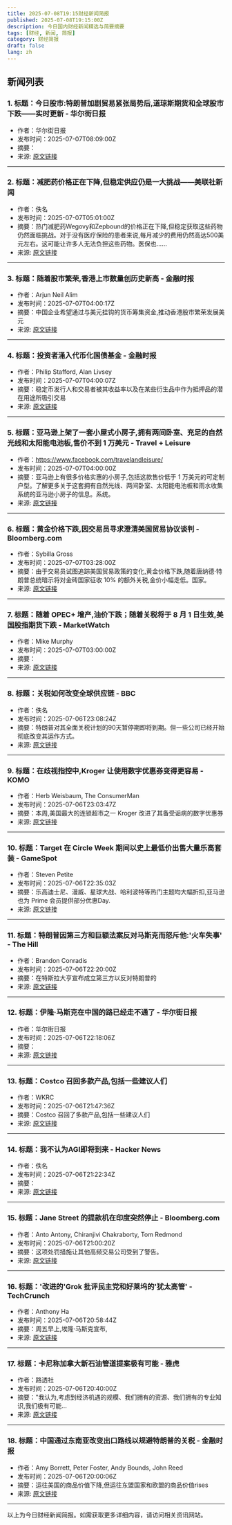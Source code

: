 ```yaml
---
title: 2025-07-08T19:15财经新闻简报
published: 2025-07-08T19:15:00Z
description: 今日国内财经新闻精选与简要摘要
tags: [财经, 新闻, 简报]
category: 财经简报
draft: false
lang: zh
---
```


## 新闻列表

### 1. 标题：今日股市:特朗普加剧贸易紧张局势后,道琼斯期货和全球股市下跌——实时更新 - 华尔街日报
- 作者：华尔街日报
- 发布时间：2025-07-07T08:09:00Z
- 摘要：
- 来源: [原文链接](https://www.wsj.com/livecoverage/stock-market-today-dow-sp-500-nasdaq-07-07-2025)

---

### 2. 标题：减肥药价格正在下降,但稳定供应仍是一大挑战——美联社新闻
- 作者：佚名
- 发布时间：2025-07-07T05:01:00Z
- 摘要：热门减肥药Wegovy和Zepbound的价格正在下降,但稳定获取这些药物仍然面临挑战。对于没有医疗保险的患者来说,每月减少的费用仍然高达500美元左右。这可能让许多人无法负担这些药物。医保也……
- 来源: [原文链接](https://apnews.com/article/wegovy-zepbound-obesity-drugs-coverage-access-142e234c16df4443e8f66c27d01f44e2)

---

### 3. 标题：随着股市繁荣,香港上市数量创历史新高 - 金融时报
- 作者：Arjun Neil Alim
- 发布时间：2025-07-07T04:00:17Z
- 摘要：中国企业希望通过与美元挂钩的货币筹集资金,推动香港股市繁荣发展美元
- 来源: [原文链接](https://www.ft.com/content/97dc9254-5254-42a4-8503-ca037e843a34)

---

### 4. 标题：投资者涌入代币化国债基金 - 金融时报
- 作者：Philip Stafford, Alan Livsey
- 发布时间：2025-07-07T04:00:07Z
- 摘要：稳定币发行人和交易者被其收益率以及在某些衍生品中作为抵押品的潜在用途所吸引交易
- 来源: [原文链接](https://www.ft.com/content/24133257-62eb-41f5-9778-0be200fd3b7d)

---

### 5. 标题：亚马逊上架了一套小屋式小房子,拥有两间卧室、充足的自然光线和太阳能电池板,售价不到 1 万美元 - Travel + Leisure
- 作者：https://www.facebook.com/travelandleisure/
- 发布时间：2025-07-07T04:00:00Z
- 摘要：亚马逊上有很多价格实惠的小房子,包括这款售价低于 1 万美元的可定制户型。了解更多关于这套拥有自然光线、两间卧室、太阳能电池板和雨水收集系统的亚马逊小房子的信息。系统。
- 来源: [原文链接](https://www.travelandleisure.com/amazon-tiny-house-with-rainwater-harvesting-system-11765272)

---

### 6. 标题：黄金价格下跌,因交易员寻求澄清美国贸易协议谈判 - Bloomberg.com
- 作者：Sybilla Gross
- 发布时间：2025-07-07T03:28:00Z
- 摘要：由于交易员试图追踪美国贸易政策的变化,黄金价格下跌,随着唐纳德·特朗普总统暗示将对金砖国家征收 10% 的额外关税,金价小幅走低。国家。
- 来源: [原文链接](https://www.bloomberg.com/news/articles/2025-07-07/gold-eases-lower-as-traders-seek-clarity-on-us-trade-deal-talks)

---

### 7. 标题：随着 OPEC+ 增产,油价下跌；随着关税将于 8 月 1 日生效,美国股指期货下跌 - MarketWatch
- 作者：Mike Murphy
- 发布时间：2025-07-07T03:00:00Z
- 摘要：
- 来源: [原文链接](https://www.marketwatch.com/story/opec-to-boost-oil-production-even-more-than-expected-in-august-3fc8ba6f)

---

### 8. 标题：关税如何改变全球供应链 - BBC
- 作者：佚名
- 发布时间：2025-07-06T23:08:24Z
- 摘要：特朗普对其全面关税计划的90天暂停期即将到期。但一些公司已经开始彻底改变其运作方式。
- 来源: [原文链接](https://www.bbc.com/news/articles/c93l6n32ne5o)

---

### 9. 标题：在歧视指控中,Kroger 让使用数字优惠券变得更容易 - KOMO
- 作者：Herb Weisbaum, The ConsumerMan
- 发布时间：2025-07-06T23:03:47Z
- 摘要：本周,美国最大的连锁超市之一 Kroger 改进了其备受诟病的数字优惠券
- 来源: [原文链接](https://komonews.com/news/local/kroger-makes-it-easier-to-use-digital-only-coupons-grocery-shopping-essentials-seniors-low-income-economy-expensive-inflation-cost-deal-discount)

---

### 10. 标题：Target 在 Circle Week 期间以史上最低价出售大量乐高套装 - GameSpot
- 作者：Steven Petite
- 发布时间：2025-07-06T22:35:03Z
- 摘要：乐高迪士尼、漫威、星球大战、哈利波特等热门主题均大幅折扣,亚马逊也为 Prime 会员提供部分优惠Day.
- 来源: [原文链接](https://www.gamespot.com/articles/target-has-tons-of-lego-sets-for-all-time-low-prices-during-circle-week/1100-6532980/)

---

### 11. 标题：特朗普因第三方和巨额法案反对马斯克而怒斥他:&#39;火车失事&#39; - The Hill
- 作者：Brandon Conradis
- 发布时间：2025-07-06T22:20:00Z
- 摘要：在特斯拉大亨宣布成立第三方以反对特朗普的
- 来源: [原文链接](https://thehill.com/homenews/campaign/5387114-trump-criticizes-musk-third-party/)

---

### 12. 标题：伊隆·马斯克在中国的路已经走不通了 - 华尔街日报
- 作者：华尔街日报
- 发布时间：2025-07-06T22:18:06Z
- 摘要：
- 来源: [原文链接](https://www.wsj.com/business/autos/tesla-china-elon-musk-0f38940e)

---

### 13. 标题：Costco 召回多款产品,包括一些建议人们
- 作者：WKRC
- 发布时间：2025-07-06T21:47:36Z
- 摘要：Costco 召回了多款产品,包括一些建议人们
- 来源: [原文链接](https://local12.com/news/nation-world/costco-recalls-recall-recalled-several-items-stop-using-immediately-mold-air-conditioners-food-power-banks-dumbbells-igloo-ninja-scooter-cold-flu-water-plastic-components-smoke-fire-overheat-safety-risk)

---

### 14. 标题：我不认为AGI即将到来 - Hacker News
- 作者：佚名
- 发布时间：2025-07-06T21:22:34Z
- 摘要：
- 来源: [原文链接](https://news.ycombinator.com/item?id\\\=44483897)

---

### 15. 标题：Jane Street 的提款机在印度突然停止 - Bloomberg.com
- 作者：Anto Antony, Chiranjivi Chakraborty, Tom Redmond
- 发布时间：2025-07-06T21:00:20Z
- 摘要：这项处罚措施让其他高频交易公司受到了警告。
- 来源: [原文链接](https://www.bloomberg.com/news/features/2025-07-06/india-gets-tough-on-high-frequency-trading-with-jane-street-crackdown)

---

### 16. 标题：'改进的'Grok 批评民主党和好莱坞的'犹太高管' - TechCrunch
- 作者：Anthony Ha
- 发布时间：2025-07-06T20:58:44Z
- 摘要：周五早上,埃隆·马斯克宣布,
- 来源: [原文链接](https://techcrunch.com/2025/07/06/improved-grok-criticizes-democrats-and-hollywoods-jewish-executives/)

---

### 17. 标题：卡尼称加拿大新石油管道提案极有可能 - 雅虎
- 作者：路透社
- 发布时间：2025-07-06T20:40:00Z
- 摘要："我认为,考虑到经济机遇的规模、我们拥有的资源、我们拥有的专业知识,我们极有可能...
- 来源: [原文链接](https://ca.finance.yahoo.com/news/carney-says-oil-pipeline-proposal-204000035.html)

---

### 18. 标题：中国通过东南亚改变出口路线以规避特朗普的关税 - 金融时报
- 作者：Amy Borrett, Peter Foster, Andy Bounds, John Reed
- 发布时间：2025-07-06T20:00:06Z
- 摘要：运往美国的商品价值下降,但运往东盟国家和欧盟的商品价值rises
- 来源: [原文链接](https://www.ft.com/content/d3941234-2eeb-476c-9a8c-249a35c8b7fa)

---


以上为今日财经新闻简报。如需获取更多详细内容，请访问相关资讯网站。